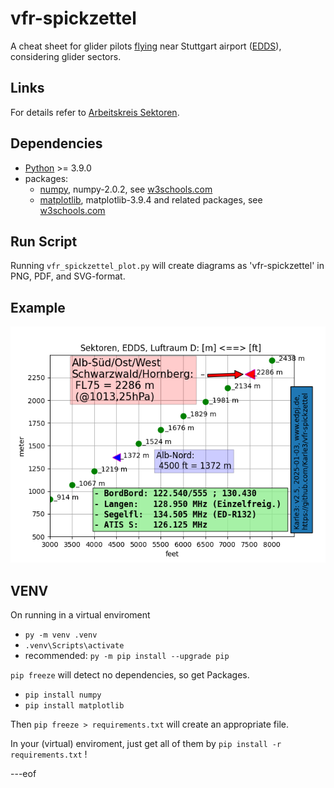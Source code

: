 # vfr-spickzettel
A cheat sheet for glider pilots [flying](https://en.wikipedia.org/wiki/Visual_flight_rules) near Stuttgart airport ([EDDS](https://en.wikipedia.org/wiki/Stuttgart_Airport)), considering glider sectors.

## Links

For details refer to [Arbeitskreis Sektoren](https://www.bwlv.de/verband-service/ak-sektoren).

## Dependencies

* [Python](https://www.python.org/) >= 3.9.0
* packages:
  * [numpy](https://numpy.org/), numpy-2.0.2,  see [w3schools.com](https://www.w3schools.com/python/numpy/default.asp)
  * [matplotlib](https://matplotlib.org), matplotlib-3.9.4 and related packages, see [w3schools.com](https://www.w3schools.com/python/matplotlib_intro.asp)


## Run Script

Running `vfr_spickzettel_plot.py` will create diagrams as 'vfr-spickzettel' in PNG, PDF, and SVG-format.

## Example

![vfr-spickzettel.png](vfr-spickzettel.png)

## VENV

On running in a virtual enviroment
* `py -m venv .venv`
* `.venv\Scripts\activate`
* recommended: `py -m pip install --upgrade pip`

`pip freeze` will detect no dependencies, so get Packages.
* `pip install numpy`
* `pip install matplotlib`

Then `pip freeze > requirements.txt` will create an appropriate file.

In your (virtual) enviroment, just get all of them by `pip install -r requirements.txt` !

---eof